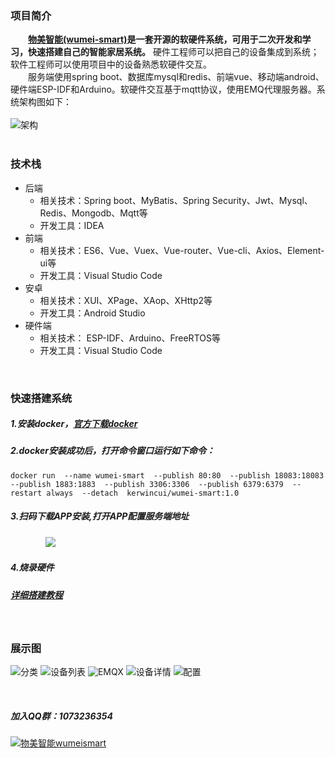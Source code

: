 
### 项目简介

&emsp;&emsp;**[物美智能(wumei-smart)](http://www.wumei.live/introduce.html)是一套开源的软硬件系统，可用于二次开发和学习，快速搭建自己的智能家居系统。** 硬件工程师可以把自己的设备集成到系统；软件工程师可以使用项目中的设备熟悉软硬件交互。<br />
&emsp;&emsp;服务端使用spring boot、数据库mysql和redis、前端vue、移动端android、硬件端ESP-IDF和Arduino。软硬件交互基于mqtt协议，使用EMQ代理服务器。系统架构图如下：
<br /><br />
![架构](https://gitee.com/kerwincui/wumei-smart/raw/master/document/sys.png)  
<br />
 
### 技术栈    
* 后端
    * 相关技术：Spring boot、MyBatis、Spring Security、Jwt、Mysql、Redis、Mongodb、Mqtt等
    * 开发工具：IDEA    
* 前端
    * 相关技术：ES6、Vue、Vuex、Vue-router、Vue-cli、Axios、Element-ui等 
    * 开发工具：Visual Studio Code    
* 安卓
    * 相关技术：XUI、XPage、XAop、XHttp2等
    * 开发工具：Android Studio    
* 硬件端
    * 相关技术： ESP-IDF、Arduino、FreeRTOS等
    * 开发工具：Visual Studio Code

<br />

### 快速搭建系统
##### 1.安装docker，[官方下载docker](https://docs.docker.com/get-docker/)
##### 2.docker安装成功后，打开命令窗口运行如下命令：

`
docker run 
--name wumei-smart 
--publish 80:80 
--publish 18083:18083 
--publish 1883:1883 
--publish 3306:3306 
--publish 6379:6379 
--restart always 
--detach 
kerwincui/wumei-smart:1.0
`

##### 3.扫码下载APP安装,打开APP配置服务端地址

&emsp;&emsp;&emsp;&emsp;<img src="https://gitee.com/kerwincui/wumei-smart/raw/master/document/download.png" />

##### 4.烧录硬件

##### [详细搭建教程](http://wumei.live/)

<br />

### 展示图
![分类](https://gitee.com/kerwincui/wumei-smart/raw/master/document/a.png)
![设备列表](https://gitee.com/kerwincui/wumei-smart/raw/master/document/b.png)
![EMQX](https://gitee.com/kerwincui/wumei-smart/raw/master/document/c.png)
![设备详情](https://gitee.com/kerwincui/wumei-smart/raw/master/document/d.png)
![配置](https://gitee.com/kerwincui/wumei-smart/raw/master/document/e.png) 

<br />

##### 加入QQ群：1073236354
<a target="_blank" href="https://qm.qq.com/cgi-bin/qm/qr?k=P_oc91N6KC39zp2PEV_-BY3xMnAokeZ8&jump_from=webapi"><img border="0" src="//pub.idqqimg.com/wpa/images/group.png" alt="物美智能wumeismart" title="物美智能wumeismart"></a> 

